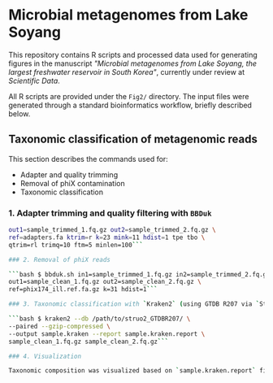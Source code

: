 # Microbial metagenomes from Lake Soyang
This repository contains R scripts and processed data used for generating figures in the manuscript _"Microbial metagenomes from Lake Soyang, the largest freshwater reservoir in South Korea"_, currently under review at _Scientific Data_.

All R scripts are provided under the `Fig2/` directory. The input files were generated through a standard bioinformatics workflow, briefly described below.

## Taxonomic classification of metagenomic reads

This section describes the commands used for:

- Adapter and quality trimming  
- Removal of phiX contamination  
- Taxonomic classification

### 1. Adapter trimming and quality filtering with `BBDuk`

```bash $ bbduk.sh in1=sample_1.fq.gz in2=sample_2.fq.gz \
out1=sample_trimmed_1.fq.gz out2=sample_trimmed_2.fq.gz \
ref=adapters.fa ktrim=r k=23 mink=11 hdist=1 tpe tbo \
qtrim=rl trimq=10 ftm=5 minlen=100```

### 2. Removal of phiX reads

```bash $ bbduk.sh in1=sample_trimmed_1.fq.gz in2=sample_trimmed_2.fq.gz \
out1=sample_clean_1.fq.gz out2=sample_clean_2.fq.gz \
ref=phix174_ill.ref.fa.gz k=31 hdist=1```

### 3. Taxonomic classification with `Kraken2` (using GTDB R207 via `Struo2`)

```bash $ kraken2 --db /path/to/struo2_GTDBR207/ \
--paired --gzip-compressed \
--output sample.kraken --report sample.kraken.report \
sample_clean_1.fq.gz sample_clean_2.fq.gz```

### 4. Visualization

Taxonomic composition was visualized based on `sample.kraken.report` files generated by `Kraken2`. These report files were processed into abundance tables, which were then used to create bubble plots in `R`. The R script used for plotting, along with all input and processed files, is provided in the `Fig2/` directory of this repository.
